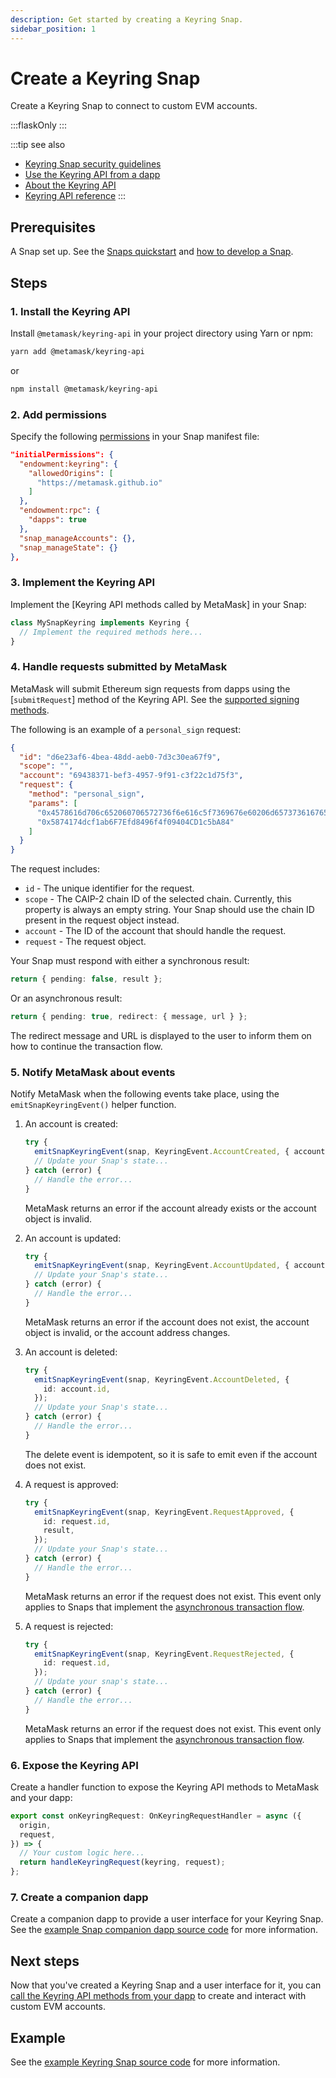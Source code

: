 ```yaml
---
description: Get started by creating a Keyring Snap.
sidebar_position: 1
---
```


# Create a Keyring Snap

Create a Keyring Snap to connect to custom EVM accounts.

:::flaskOnly
:::

:::tip see also
- [Keyring Snap security guidelines](security.md)
- [Use the Keyring API from a dapp](../dapp.md)
- [About the Keyring API](../../../concepts/keyring-api.md)
- [Keyring API reference](../../../reference/keyring-api/index.md)
:::

## Prerequisites

A Snap set up.
See the [Snaps quickstart](../../../get-started/quickstart.md) and [how to develop a Snap](../../develop-a-snap.md).

## Steps

### 1. Install the Keyring API

Install `@metamask/keyring-api` in your project directory using Yarn or npm:

```bash
yarn add @metamask/keyring-api
```

or

```bash
npm install @metamask/keyring-api
```

### 2. Add permissions

Specify the following [permissions](../../request-permissions.md) in your Snap manifest file:

```json title="snap.manifest.json"
"initialPermissions": {
  "endowment:keyring": {
    "allowedOrigins": [
      "https://metamask.github.io"
    ]
  },
  "endowment:rpc": {
    "dapps": true
  },
  "snap_manageAccounts": {},
  "snap_manageState": {}
},
```

### 3. Implement the Keyring API

Implement the [Keyring API methods called by MetaMask] in your Snap:

```typescript
class MySnapKeyring implements Keyring {
  // Implement the required methods here...
}
```

### 4. Handle requests submitted by MetaMask

MetaMask will submit Ethereum sign requests from dapps using the [`submitRequest`] method of the Keyring API.
See the [supported signing methods](../../../concepts/keyring-api.md#supported-signing-methods).

The following is an example of a `personal_sign` request:

```json
{
  "id": "d6e23af6-4bea-48dd-aeb0-7d3c30ea67f9",
  "scope": "",
  "account": "69438371-bef3-4957-9f91-c3f22c1d75f3",
  "request": {
    "method": "personal_sign",
    "params": [
      "0x4578616d706c652060706572736f6e616c5f7369676e60206d657373616765",
      "0x5874174dcf1ab6F7Efd8496f4f09404CD1c5bA84"
    ]
  }
}
```

The request includes:

- `id` - The unique identifier for the request.
- `scope` - The CAIP-2 chain ID of the selected chain.
  Currently, this property is always an empty string.
  Your Snap should use the chain ID present in the request object instead.
- `account` - The ID of the account that should handle the request.
- `request` - The request object.

Your Snap must respond with either a synchronous result:

```typescript
return { pending: false, result };
```

Or an asynchronous result:

```typescript
return { pending: true, redirect: { message, url } };
```

The redirect message and URL is displayed to the user to inform them on how to continue the transaction flow.

### 5. Notify MetaMask about events

Notify MetaMask when the following events take place, using the `emitSnapKeyringEvent()` helper function.

1. An account is created:

   ```typescript
   try {
     emitSnapKeyringEvent(snap, KeyringEvent.AccountCreated, { account });
     // Update your Snap's state...
   } catch (error) {
     // Handle the error...
   }
   ```

   MetaMask returns an error if the account already exists or the account object is invalid.

2. An account is updated:

   ```typescript
   try {
     emitSnapKeyringEvent(snap, KeyringEvent.AccountUpdated, { account });
     // Update your Snap's state...
   } catch (error) {
     // Handle the error...
   }
   ```
  
   MetaMask returns an error if the account does not exist, the account object is invalid, or the
   account address changes.

3. An account is deleted:

   ```typescript
   try {
     emitSnapKeyringEvent(snap, KeyringEvent.AccountDeleted, {
       id: account.id,
     });
     // Update your Snap's state...
   } catch (error) {
     // Handle the error...
   }
   ```
  
   The delete event is idempotent, so it is safe to emit even if the account does not exist.

4. A request is approved:

   ```typescript
   try {
     emitSnapKeyringEvent(snap, KeyringEvent.RequestApproved, {
       id: request.id,
       result,
     });
     // Update your Snap's state...
   } catch (error) {
     // Handle the error...
   }
   ```
  
   MetaMask returns an error if the request does not exist.
   This event only applies to Snaps that implement the
   [asynchronous transaction flow](../../../concepts/keyring-api.md#asynchronous-transaction-flow).

5. A request is rejected:

   ```typescript
   try {
     emitSnapKeyringEvent(snap, KeyringEvent.RequestRejected, {
       id: request.id,
     });
     // Update your snap's state...
   } catch (error) {
     // Handle the error...
   }
   ```
  
   MetaMask returns an error if the request does not exist.
   This event only applies to Snaps that implement the
   [asynchronous transaction flow](../../../concepts/keyring-api.md#asynchronous-transaction-flow).

### 6. Expose the Keyring API

Create a handler function to expose the Keyring API methods to MetaMask and your dapp:

```typescript
export const onKeyringRequest: OnKeyringRequestHandler = async ({
  origin,
  request,
}) => {
  // Your custom logic here...
  return handleKeyringRequest(keyring, request);
};
```

### 7. Create a companion dapp

Create a companion dapp to provide a user interface for your Keyring Snap.
See the [example Snap companion dapp source code](https://github.com/MetaMask/snap-simple-keyring/tree/main/packages/site)
for more information.

## Next steps

Now that you've created a Keyring Snap and a user interface for it, you can
[call the Keyring API methods from your dapp](../dapp.md) to create and interact with custom EVM accounts.

## Example

See the [example Keyring Snap source code](https://github.com/MetaMask/snap-simple-keyring/tree/main/packages/snap)
for more information.
